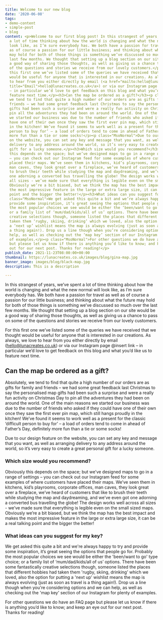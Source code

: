 ```yaml
---
title: Welcome to our new blog
date: '2020-06-08'
tags:
- demo-content
- simple-post
- blog
content: <p>Welcome to our first blog post! In this strangest of years, we’ve spent
  a lot of time thinking about how the world is changing and what the new normal will
  look like, as I’m sure everybody has. We both have a passion for travel as well
  as of course a passion for our little business; and thinking about what the future
  may hold for both of those things is something we’ve discussed so much over the
  last few months. We thought that setting up a blog section on our site would be
  a good way of sharing those thoughts, as well as giving us a chance to pass on some
  of the questions and stories we receive from our lovely customers.</p><p class="MsoNormal">For
  this first one we’ve listed some of the queries we have received that we thought
  would be useful for anyone that is interested in our creations. As always, we love
  to hear from you either directly by email (<a href="mailto:hello@lunacreates.co.uk"
  title="Email">hello@lunacreates.co.uk</a>) or via our Instagram page @insert link
  – in particular we’d love to get feedback on this blog and what you’d like us to
  feature next time.</p><h3>Can the map be ordered as a gift?</h3><p class="MsoNormal">Absolutely,
  we tend to find that quite a high number of our orders are as gifts for family and
  friends – we had some great feedback last Christmas to say the personalised map
  gifts had been such a surprise and were a really fun activity on Christmas Day to
  pin all the adventures they had been on around the world. One of the main reasons
  we started our business was due to the number of friends who asked if they could
  have one of their own once they saw the first ever pin map, which still hangs proudly
  in the kitchen! We’ve found it seems to work well as a present for the classic ‘difficult
  person to buy for’ – a load of orders tend to come in ahead of Father’s Day, definitely
  more fun than a tie or some socks!</p><p class="MsoNormal">Due to our design feature
  on the website, you can set any key and message that you want, as well as arranging
  delivery to any address around the world, so it’s very easy to create a great personal
  gift for a lucky someone.</p><h3>Which size would you recommend?</h3><p class="MsoNormal">Obviously
  this depends on the space; but we’ve designed maps to go in a range of settings
  – you can check out our Instagram feed for some examples of where customers have
  placed their maps. We’ve seen them in kitchens, kid’s playrooms, corporate offices,
  man caves, they look great over a fireplace, we’ve heard of customers that like
  to brush their teeth while studying the map and daydreaming, and we’ve even got
  one adorning a converted bus travelling the globe! The design works well across
  all sizes - we’ve made sure that everything is legible even on the small sized maps.
  Obviously we’re a bit biased, but we think the map has the best impact and makes
  the most impressive feature in the large or extra large size, it can be a real talking
  point and the bigger the better!</p><h3>What ideas can you suggest for my key?</h3><p
  class="MsoNormal">We get asked this quite a bit and we’re always happy to try and
  provide some inspiration, it’s great seeing the options that people go for. Probably
  the most popular choices we see would be either the ‘been/want to go’ type choice;
  or a family list of ‘mum/dad/kids/all of us’ options. There have been some fantastically
  creative selections though, someone listed the places that different hobbies had
  taken them ‘rugby, skiing, drinking’ which we loved, also the option for putting
  a ‘next up’ wishlist means the map is always evolving (just as soon as travel is
  a thing again!). Drop us a line though when you’re considering options and we can
  help, as well as checking out the ‘map key’ section of our Instagram for plenty
  of examples.</p><p class="MsoNormal">For other questions we do have an FAQ page
  but please let us know if there is anything you’d like to know; and keep an eye
  out for our next post. Thanks for reading!</p>
publish_date: 2021-11-23T08:00:00+00:00
thumbnail: https://lunacreates.co.uk/images/blog/gina-map.jpg
banner_image: images/blog/black-map.jpg
description: This is a description

---
```

In this strangest of years, we’ve spent a lot of time thinking about how the world is changing and what the new normal will look like, as I’m sure everybody has. We both have a passion for travel as well as of course a passion for our little business; and thinking about what the future may hold for both of those things is something we’ve discussed so much over the last few months. We thought that setting up a blog section on our site would be a good way of sharing those thoughts, as well as giving us a chance to pass on some of the questions and stories we receive from our lovely customers.

For this first one we’ve listed some of the queries we have received that we thought would be useful for anyone that is interested in our creations. As always, we love to hear from you either directly by email ([hello@lunacreates.co.uk](mailto:hello@lunacreates.co.uk "Email")) or via our Instagram page @insert link – in particular we’d love to get feedback on this blog and what you’d like us to feature next time.

## Can the map be ordered as a gift?

Absolutely, we tend to find that quite a high number of our orders are as gifts for family and friends – we had some great feedback last Christmas to say the personalised map gifts had been such a surprise and were a really fun activity on Christmas Day to pin all the adventures they had been on around the world. One of the main reasons we started our business was due to the number of friends who asked if they could have one of their own once they saw the first ever pin map, which still hangs proudly in the kitchen! We’ve found it seems to work well as a present for the classic ‘difficult person to buy for’ – a load of orders tend to come in ahead of Father’s Day, definitely more fun than a tie or some socks!

Due to our design feature on the website, you can set any key and message that you want, as well as arranging delivery to any address around the world, so it’s very easy to create a great personal gift for a lucky someone.

### Which size would you recommend?

Obviously this depends on the space; but we’ve designed maps to go in a range of settings – you can check out our Instagram feed for some examples of where customers have placed their maps. We’ve seen them in kitchens, kid’s playrooms, corporate offices, man caves, they look great over a fireplace, we’ve heard of customers that like to brush their teeth while studying the map and daydreaming, and we’ve even got one adorning a converted bus travelling the globe! The design works well across all sizes - we’ve made sure that everything is legible even on the small sized maps. Obviously we’re a bit biased, but we think the map has the best impact and makes the most impressive feature in the large or extra large size, it can be a real talking point and the bigger the better!

### What ideas can you suggest for my key?

We get asked this quite a bit and we're always happy to try and provide some inspiration, it’s great seeing the options that people go for. Probably the most popular choices we see would be either the 'been/want to go' type choice; or a family list of ‘mum/dad/kids/all of us’ options. There have been some fantastically creative selections though, someone listed the places that different hobbies had taken them 'rugby, skiing, drinking' which we loved, also the option for putting a 'next up' wishlist means the map is always evolving (just as soon as travel is a thing again!). Drop us a line though when you're considering options and we can help, as well as checking out the 'map key' section of our Instagram for plenty of examples.

For other questions we do have an FAQ page but please let us know if there is anything you’d like to know; and keep an eye out for our next post. Thanks for reading!
